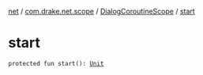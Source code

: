 [net](../../index.md) / [com.drake.net.scope](../index.md) / [DialogCoroutineScope](index.md) / [start](./start.md)

# start

`protected fun start(): `[`Unit`](https://kotlinlang.org/api/latest/jvm/stdlib/kotlin/-unit/index.html)